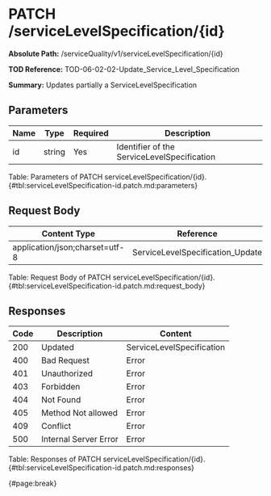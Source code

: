 <!--
    ATTENTION: This file was generated via gradle!
               Do NOT manually edit this file! Any such changes will be overwritten!
-->

# PATCH /serviceLevelSpecification/{id}

**Absolute Path:** /serviceQuality/v1/serviceLevelSpecification/{id}

**TOD Reference:** TOD-06-02-02-Update_Service_Level_Specification

**Summary:** Updates partially a ServiceLevelSpecification

## Parameters

| Name | Type | Required | Description |
| ------ | ------ | --- | ------------ |
| id | string | Yes | Identifier of the ServiceLevelSpecification |

Table: Parameters of PATCH serviceLevelSpecification/{id}. {#tbl:serviceLevelSpecification-id.patch.md:parameters}

## Request Body

| Content Type | Reference |
|--------------|-----------|
| application/json;charset=utf-8 | ServiceLevelSpecification_Update |

Table: Request Body of PATCH serviceLevelSpecification/{id}. {#tbl:serviceLevelSpecification-id.patch.md:request_body}

## Responses

| Code | Description | Content |
|------|-------------|---------|
| 200 | Updated | ServiceLevelSpecification |
| 400 | Bad Request | Error |
| 401 | Unauthorized | Error |
| 403 | Forbidden | Error |
| 404 | Not Found | Error |
| 405 | Method Not allowed | Error |
| 409 | Conflict | Error |
| 500 | Internal Server Error | Error |

Table: Responses of PATCH serviceLevelSpecification/{id}. {#tbl:serviceLevelSpecification-id.patch.md:responses}

{#page:break}

